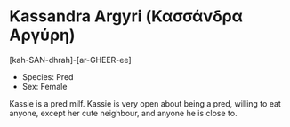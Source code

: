 # Kassandra Argyri (Κασσάνδρα Αργύρη)

[kah-SAN-dhrah]-[ar-GHEER-ee]

- Species: Pred
- Sex: Female

Kassie is a pred milf. Kassie is very open about being a pred, willing to eat anyone, except her cute neighbour, and anyone he is close to.